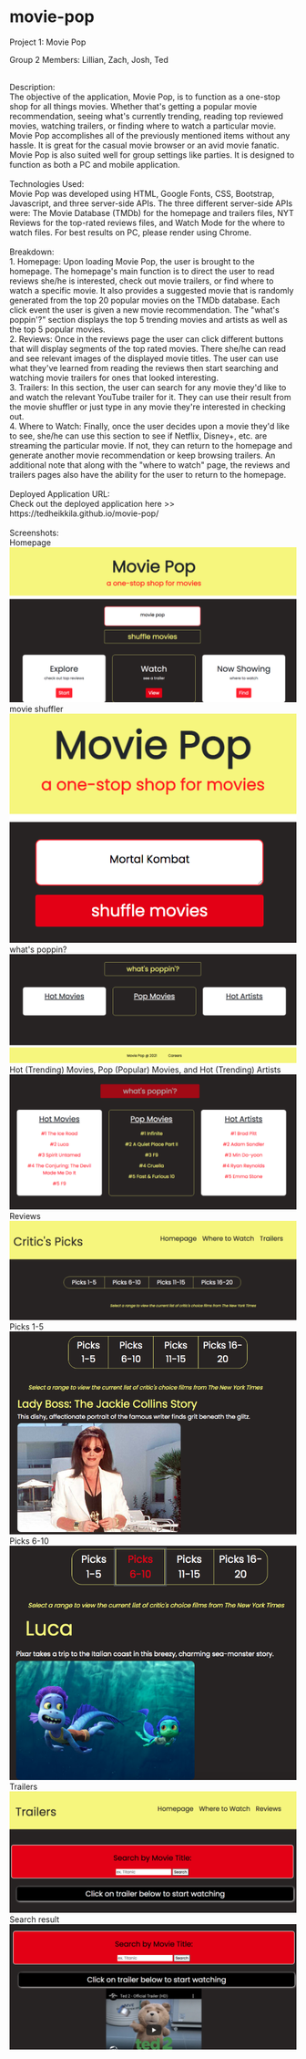 # movie-pop

Project 1: Movie Pop
<br>

Group 2 Members: Lillian, Zach, Josh, Ted

<br>
Description:
<br>
The objective of the application, Movie Pop, is to function as a one-stop shop for all things movies. Whether that's getting a popular movie recommendation, seeing what's currently trending, reading top reviewed movies, watching trailers, or finding where to watch a particular movie. Movie Pop accomplishes all of the previously mentioned items without any hassle. It is great for the casual movie browser or an avid movie fanatic. Movie Pop is also suited well for group settings like parties. It is designed to function as both a PC and mobile application. <br>

<br>
Technologies Used:
<br>
Movie Pop was developed using HTML, Google Fonts, CSS, Bootstrap, Javascript, and three server-side APIs. The three different server-side APIs were: The Movie Database (TMDb) for the homepage and trailers files, NYT Reviews for the top-rated reviews files, and Watch Mode for the where to watch files. For best results on PC, please render using Chrome. <br>

<br>
Breakdown:
<br>
1. Homepage: Upon loading Movie Pop, the user is brought to the homepage. The homepage's main function is to direct the user to read reviews she/he is interested, check out movie trailers, or find where to watch a specific movie. It also provides a suggested movie that is randomly generated from the top 20 popular movies on the TMDb database. Each click event the user is given a new movie recommendation. The "what's poppin'?" section displays the top 5 trending movies and artists as well as the top 5 popular movies.<br>
2. Reviews: Once in the reviews page the user can click different buttons that will display segments of the top rated movies. There she/he can read and see relevant images of the displayed movie titles. The user can use what they've learned from reading the reviews then start searching and watching movie trailers for ones that looked interesting. <br>
3. Trailers: In this section, the user can search for any movie they'd like to and watch the relevant YouTube trailer for it. They can use their result from the movie shuffler or just type in any movie they're interested in checking out. <br>
4. Where to Watch: Finally, once the user decides upon a movie they'd like to see, she/he can use this section to see if Netflix, Disney+, etc. are streaming the particular movie. If not, they can return to the homepage and generate another movie recommendation or keep browsing trailers. An additional note that along with the "where to watch" page, the reviews and trailers pages also have the ability for the user to return to the homepage. <br>

<br>
Deployed Application URL:<br>
Check out the deployed application here >>  https://tedheikkila.github.io/movie-pop/<br>

<br>
Screenshots:
<br>
Homepage
<br>
<img src = "./images/proj-1.png">
movie shuffler
<br>
<img src = "./images/proj-2.png">
<br>
what's poppin?
<br>
<img src = "./images/proj-3.png">
Hot (Trending) Movies, Pop (Popular) Movies, and Hot (Trending) Artists
<br>
<img src = "./images/proj-4.png">
Reviews
<br>
<img src = "./images/proj-5.png">
Picks 1-5
<br>
<img src = "./images/proj-6.png">
Picks 6-10
<br>
<img src = "./images/proj-7.png">
Trailers
<br>
<img src = "./images/proj-8.png">
Search result
<br>
<img src = "./images/proj-9.png">




